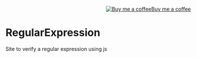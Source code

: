 <p align="right"><a target="_blank" href="https://www.buymeacoffee.com/tgTlPhj"><img src="https://www.buymeacoffee.com/assets/img/BMC-btn-logo.svg" alt="Buy me a coffee">Buy me a coffee</a></p>

# RegularExpression

Site to verify a regular expression using js
